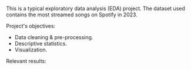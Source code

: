 This is a typical exploratory data analysis (EDA) project. The dataset used contains the most streamed songs on Spotify in 2023.

Project's objectives:
- Data cleaning & pre-processing.
- Descriptive statistics.
- Visualization.

Relevant results:
